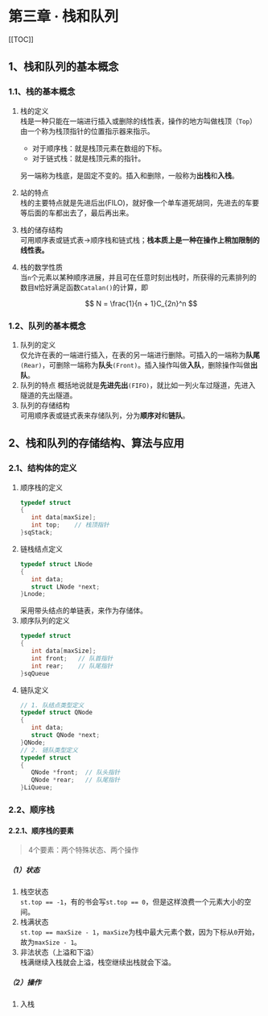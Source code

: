 # 第三章 · 栈和队列

[[TOC]]

## 1、栈和队列的基本概念

### 1.1、栈的基本概念

1. 栈的定义  
   栈是一种只能在一端进行插入或删除的线性表，操作的地方叫做栈顶（`Top`）由一个称为栈顶指针的位置指示器来指示。  
   - 对于顺序栈：就是栈顶元素在数组的下标。
   - 对于链式栈：就是栈顶元素的指针。
  
   另一端称为栈底，是固定不变的。插入和删除，一般称为**出栈**和**入栈**。
2. 站的特点  
   栈的主要特点就是先进后出(FILO)，就好像一个单车道死胡同，先进去的车要等后面的车都出去了，最后再出来。
3. 栈的储存结构  
   可用顺序表或链式表->顺序栈和链式栈；**栈本质上是一种在操作上稍加限制的线性表。**
4. 栈的数学性质  
   当`n`个元素以某种顺序进展，并且可在任意时刻出栈时，所获得的元素排列的数目`N`恰好满足函数`Catalan()`的计算，即   
   
   $$ N = \frac{1}{n + 1}C_{2n}^n $$

### 1.2、队列的基本概念  

1. 队列的定义  
   仅允许在表的一端进行插入，在表的另一端进行删除。可插入的一端称为**队尾**`(Rear)`，可删除一端称为**队头**`(Front)`。插入操作叫做**入队**，删除操作叫做**出队**。
2. 队列的特点
   概括地说就是**先进先出**`(FIFO)`，就比如一列火车过隧道，先进入隧道的先出隧道。
3. 队列的存储结构  
   可用顺序表或链式表来存储队列，分为**顺序对**和**链队**。

## 2、栈和队列的存储结构、算法与应用

### 2.1、结构体的定义

1. 顺序栈的定义  
   ```cpp
   typedef struct
   {
      int data[maxSize];
      int top;    // 栈顶指针
   }sqStack;
   ```  
2. 链栈结点定义
   ```cpp
   typedef struct LNode
   {
      int data;
      struct LNode *next;
   }Lnode;
   ```  
   采用带头结点的单链表，来作为存储体。  
3. 顺序队列的定义
   ```cpp
   typedef struct
   {
      int data[maxSize];
      int front;   // 队首指针
      int rear;    // 队尾指针
   }sqQueue
   ```  
4. 链队定义
   ```cpp
   // 1. 队结点类型定义
   typedef struct QNode
   {
      int data;
      struct QNode *next;
   }QNode;
   // 2. 链队类型定义
   typedef struct
   {
      QNode *front;  // 队头指针
      QNode *rear;   // 队尾指针
   }LiQueue;
   ```

### 2.2、顺序栈

#### 2.2.1、顺序栈的要素

> 4个要素：两个特殊状态、两个操作

##### （1）状态

1. 栈空状态  
   `st.top == -1`，有的书会写`st.top == 0`，但是这样浪费一个元素大小的空间。  
2. 栈满状态  
   `st.top == maxSize - 1`，`maxSize`为栈中最大元素个数，因为下标从`0`开始，故为`maxSize - 1`。  
3. 非法状态（上溢和下溢）  
   栈满继续入栈就会上溢，栈空继续出栈就会下溢。  

##### （2）操作

1. 入栈  
   